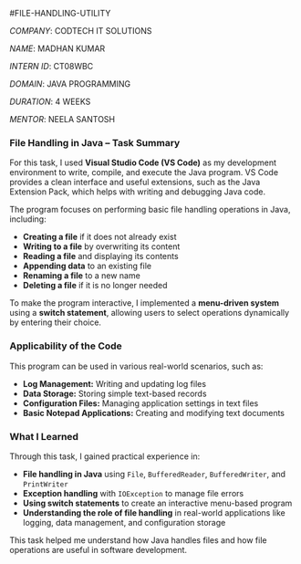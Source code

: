 #FILE-HANDLING-UTILITY

*COMPANY*: CODTECH IT SOLUTIONS

*NAME*: MADHAN KUMAR 

*INTERN ID*: CT08WBC

*DOMAIN*: JAVA PROGRAMMING

*DURATION*: 4 WEEKS

*MENTOR*: NEELA SANTOSH

### File Handling in Java – Task Summary  

For this task, I used **Visual Studio Code (VS Code)** as my development environment to write, compile, and execute the Java program. VS Code provides a clean interface and useful extensions, such as the Java Extension Pack, which helps with writing and debugging Java code.  

The program focuses on performing basic file handling operations in Java, including:  
- **Creating a file** if it does not already exist  
- **Writing to a file** by overwriting its content  
- **Reading a file** and displaying its contents  
- **Appending data** to an existing file  
- **Renaming a file** to a new name  
- **Deleting a file** if it is no longer needed  

To make the program interactive, I implemented a **menu-driven system** using a **switch statement**, allowing users to select operations dynamically by entering their choice.  

### Applicability of the Code  
This program can be used in various real-world scenarios, such as:  
- **Log Management:** Writing and updating log files  
- **Data Storage:** Storing simple text-based records  
- **Configuration Files:** Managing application settings in text files  
- **Basic Notepad Applications:** Creating and modifying text documents  

### What I Learned  
Through this task, I gained practical experience in:  
- **File handling in Java** using `File`, `BufferedReader`, `BufferedWriter`, and `PrintWriter`  
- **Exception handling** with `IOException` to manage file errors  
- **Using switch statements** to create an interactive menu-based program  
- **Understanding the role of file handling** in real-world applications like logging, data management, and configuration storage  

This task helped me understand how Java handles files and how file operations are useful in software development.
